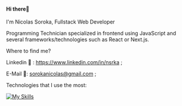 #### Hi there👋 

I'm Nicolas Soroka, Fullstack Web Developer

Programming Technician specialized in frontend using JavaScript and several frameworks/technologies such as React or Next.js.

Where to find me?

Linkedin 🔗 : https://www.linkedin.com/in/nsrka ;

E-Mail 📧: sorokanicolas@gmail.com ;

Technologies that I use the most:

[![My Skills](https://skillicons.dev/icons?i=js,html,css,react,nodejs,next,typescript,redux,sass)](https://skillicons.dev)

